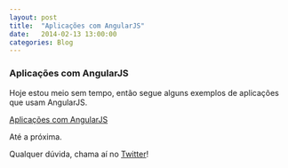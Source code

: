 ```yaml
---
layout: post
title:  "Aplicações com AngularJS"
date:   2014-02-13 13:00:00
categories: Blog
---
```


<h3>Aplicações com AngularJS</h3>
Hoje estou meio sem tempo, então segue alguns exemplos de aplicações que usam AngularJS.

<a href="http://builtwith.angularjs.org/" target="_blank">Aplicações com AngularJS</a>

Até a próxima.

Qualquer dúvida, chama aí no <a href="https://twitter.com/realronchi" target="blank">Twitter</a>!
